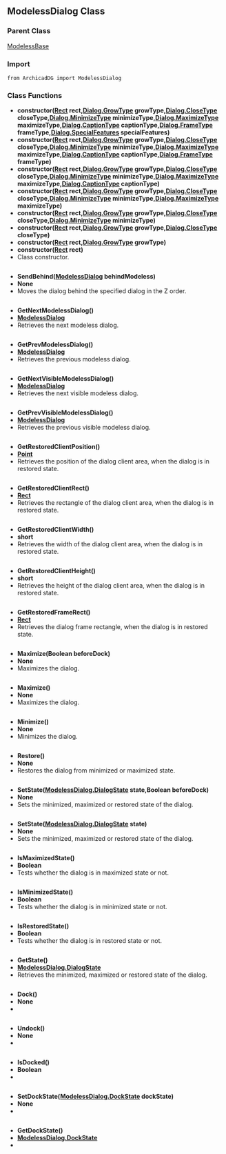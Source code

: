 ## ModelessDialog Class

### Parent Class
[ModelessBase](ArchicadDG_ModelessBase.md)

### Import
```
from ArchicadDG import ModelessDialog
``` 

### Class Functions

* **constructor([Rect](ArchicadDG_Rect.md) rect,[Dialog.GrowType](ArchicadDG_GrowType.md) growType,[Dialog.CloseType](ArchicadDG_CloseType.md) closeType,[Dialog.MinimizeType](ArchicadDG_MinimizeType.md) minimizeType,[Dialog.MaximizeType](ArchicadDG_MaximizeType.md) maximizeType,[Dialog.CaptionType](ArchicadDG_CaptionType.md) captionType,[Dialog.FrameType](ArchicadDG_FrameType.md) frameType,[Dialog.SpecialFeatures](ArchicadDG_SpecialFeatures.md) specialFeatures)**
* **constructor([Rect](ArchicadDG_Rect.md) rect,[Dialog.GrowType](ArchicadDG_GrowType.md) growType,[Dialog.CloseType](ArchicadDG_CloseType.md) closeType,[Dialog.MinimizeType](ArchicadDG_MinimizeType.md) minimizeType,[Dialog.MaximizeType](ArchicadDG_MaximizeType.md) maximizeType,[Dialog.CaptionType](ArchicadDG_CaptionType.md) captionType,[Dialog.FrameType](ArchicadDG_FrameType.md) frameType)**
* **constructor([Rect](ArchicadDG_Rect.md) rect,[Dialog.GrowType](ArchicadDG_GrowType.md) growType,[Dialog.CloseType](ArchicadDG_CloseType.md) closeType,[Dialog.MinimizeType](ArchicadDG_MinimizeType.md) minimizeType,[Dialog.MaximizeType](ArchicadDG_MaximizeType.md) maximizeType,[Dialog.CaptionType](ArchicadDG_CaptionType.md) captionType)**
* **constructor([Rect](ArchicadDG_Rect.md) rect,[Dialog.GrowType](ArchicadDG_GrowType.md) growType,[Dialog.CloseType](ArchicadDG_CloseType.md) closeType,[Dialog.MinimizeType](ArchicadDG_MinimizeType.md) minimizeType,[Dialog.MaximizeType](ArchicadDG_MaximizeType.md) maximizeType)**
* **constructor([Rect](ArchicadDG_Rect.md) rect,[Dialog.GrowType](ArchicadDG_GrowType.md) growType,[Dialog.CloseType](ArchicadDG_CloseType.md) closeType,[Dialog.MinimizeType](ArchicadDG_MinimizeType.md) minimizeType)**
* **constructor([Rect](ArchicadDG_Rect.md) rect,[Dialog.GrowType](ArchicadDG_GrowType.md) growType,[Dialog.CloseType](ArchicadDG_CloseType.md) closeType)**
* **constructor([Rect](ArchicadDG_Rect.md) rect,[Dialog.GrowType](ArchicadDG_GrowType.md) growType)**
* **constructor([Rect](ArchicadDG_Rect.md) rect)**
* Class constructor.
```
```

* **SendBehind([ModelessDialog](ArchicadDG_ModelessDialog.md) behindModeless)**
* **None**
* Moves the dialog behind the specified dialog in the Z order.
```

```

* **GetNextModelessDialog()**
* **[ModelessDialog](ArchicadDG_ModelessDialog.md)**
* Retrieves the next modeless dialog.

```

```

* **GetPrevModelessDialog()**
* **[ModelessDialog](ArchicadDG_ModelessDialog.md)**
* Retrieves the previous modeless dialog.

```

```

* **GetNextVisibleModelessDialog()**
* **[ModelessDialog](ArchicadDG_ModelessDialog.md)**
* Retrieves the next visible modeless dialog.

```

```

* **GetPrevVisibleModelessDialog()**
* **[ModelessDialog](ArchicadDG_ModelessDialog.md)**
* Retrieves the previous visible modeless dialog.

```

```
* **GetRestoredClientPosition()**
* **[Point](ArchicadDG_Point.md)**
* Retrieves the position of the dialog client area, when the dialog is in restored state.

```

```

* **GetRestoredClientRect()**
* **[Rect](ArchicadDG_Rect.md)**
* Retrieves the rectangle of the dialog client area, when the dialog is in restored state.

```

```

* **GetRestoredClientWidth()**
* **short**
* Retrieves the width of the dialog client area, when the dialog is in restored state.

```

```

* **GetRestoredClientHeight()**
* **short**
* Retrieves the height of the dialog client area, when the dialog is in restored state.

```

```

* **GetRestoredFrameRect()**
* **[Rect](ArchicadDG_Rect.md)**
* Retrieves the dialog frame rectangle, when the dialog is in restored state.

```

```

* **Maximize(Boolean beforeDock)**
* **None**
* Maximizes the dialog.
```

```

* **Maximize()**
* **None**
* Maximizes the dialog.
```

```

* **Minimize()**
* **None**
* Minimizes the dialog.
```

```

* **Restore()**
* **None**
* Restores the dialog from minimized or maximized state.
```

```

* **SetState([ModelessDialog.DialogState](ArchicadDG_DialogState.md) state,Boolean beforeDock)**
* **None**
* Sets the minimized, maximized or restored state of the dialog.
```

```

* **SetState([ModelessDialog.DialogState](ArchicadDG_DialogState.md) state)**
* **None**
* Sets the minimized, maximized or restored state of the dialog.
```

```

* **IsMaximizedState()**
* **Boolean**
* Tests whether the dialog is in maximized state or not.
```

```

* **IsMinimizedState()**
* **Boolean**
* Tests whether the dialog is in minimized state or not.
```

```

* **IsRestoredState()**
* **Boolean**
* Tests whether the dialog is in restored state or not.
```

```

* **GetState()**
* **[ModelessDialog.DialogState](ArchicadDG_DialogState.md)**
* Retrieves the minimized, maximized or restored state of the dialog.
```

```

* **Dock()**
* **None**
* 
```

```

* **Undock()**
* **None**
* 
```

```

* **IsDocked()**
* **Boolean**
* 
```

```

* **SetDockState([ModelessDialog.DockState](ArchicadDG_DockState.md) dockState)**
* **None**
* 
```

```

* **GetDockState()**
* **[ModelessDialog.DockState](ArchicadDG_DockState.md)**
* 
```

```